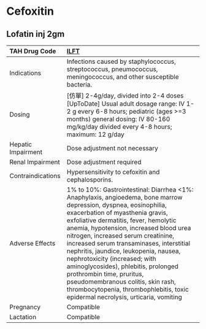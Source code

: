 # Cefoxitin

## Lofatin inj 2gm

| TAH Drug Code      | [ILFT](https://www.tahsda.org.tw/drugs/hissearch.php?drug_code=ILFT)                                                                                                                                                                                                                                                                                                                                                                                                                                                                                                                            |
|:-------------------|:------------------------------------------------------------------------------------------------------------------------------------------------------------------------------------------------------------------------------------------------------------------------------------------------------------------------------------------------------------------------------------------------------------------------------------------------------------------------------------------------------------------------------------------------------------------------------------------------|
| Indications        | Infections caused by staphylococcus, streptococcus, pneumococcus, meningococcus, and other susceptible bacteria.                                                                                                                                                                                                                                                                                                                                                                                                                                                                                |
| Dosing             | [仿單] 2-4g/day, divided into 2-4 doses [UpToDate] Usual adult dosage range: IV 1-2 g every 6-8 hours; pediatric (ages >=3 months) general dosing: IV 80-160 mg/kg/day divided every 4-8 hours; maximum: 12 g/day                                                                                                                                                                                                                                                                                                                                                                                 |
| Hepatic Impairment | Dose adjustment not necessary                                                                                                                                                                                                                                                                                                                                                                                                                                                                                                                                                                   |
| Renal Impairment   | Dose adjustment required                                                                                                                                                                                                                                                                                                                                                                                                                                                                                                                                                                        |
| Contraindications  | Hypersensitivity to cefoxitin and cephalosporins.                                                                                                                                                                                                                                                                                                                                                                                                                                                                                                                                               |
| Adverse Effects    | 1% to 10%: Gastrointestinal: Diarrhea <1%: Anaphylaxis, angioedema, bone marrow depression, dyspnea, eosinophilia, exacerbation of myasthenia gravis, exfoliative dermatitis, fever, hemolytic anemia, hypotension, increased blood urea nitrogen, increased serum creatinine, increased serum transaminases, interstitial nephritis, jaundice, leukopenia, nausea, nephrotoxicity (increased; with aminoglycosides), phlebitis, prolonged prothrombin time, pruritus, pseudomembranous colitis, skin rash, thrombocytopenia, thrombophlebitis, toxic epidermal necrolysis, urticaria, vomiting |
| Pregnancy          | Compatible                                                                                                                                                                                                                                                                                                                                                                                                                                                                                                                                                                                      |
| Lactation          | Compatible                                                                                                                                                                                                                                                                                                                                                                                                                                                                                                                                                                                      |

